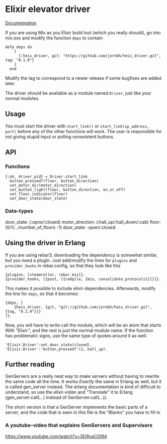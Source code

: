 # Elixir elevator driver

[Documetnation](https://jornbh.github.io/heis_driver/doc/index.html)


If you are using Mix as you Elixir build tool (which you really should), go into mix.exs and modify the function `deps` to contain

```[elixir]
defp deps do
    [
      {:heis_driver, git: "https://github.com/jornbh/heis_driver.git", tag: "0.1.0"}
    ]
  end
```

Modify the tag to correspond to a newer release if some bugfixes are added later.

The driver should be available as a module named `Driver`, just like your normal modules.

## Usage

You must start the driver with `start_link()` or `start_link(ip_address, port)` before any of the other functions will work. The user is responsible for not giving stupid input or polling nonexistent buttons.

## API

### Functions

```[elixir]
{:ok, driver_pid} = Driver.start_link
  button_pressed?(floor, button_direction)
  set_motor_dir(motor_direction)
  set_button_light(floor, button_direction, on_or_off)
  set_floor_indicator(floor)
  set_door_state(door_state)
```

### Data-types

door_state: (:opne/:closed) motor_direction: (:hall_up/:hall_down/:cab) floor: (0/1/.../number_of_floors -1) door_state: :open/:closed

## Using the driver in Erlang

If you are using rebar3, downloading the dependency is somewhat similar, but you need a plugin. Just add/modify the lines for `plugins` and `provider_hooks` in rebar.config, so that they look like this

```
{plugins, [steamroller, rebar_mix]}.
{provider_hooks, [{post, [{compile, {mix, consolidate_protocols}}]}]}.
```

This makes it possible to include elixir-dependencies. Afterwards, modify the line for `deps`, so that it becomes:

```[erlang]
{deps, [
    {heis_driver, {git, "git://github.com/jornbh/heis_driver.git", {tag, "0.1.0"}}}
]}.
```

Now, you will have to write call the module, which will be an atom that starts With "Elixir.", and the rest is just the normal module name. If the function has problematic signs, use the same type of quotes around it as well.

```
'Elixir.Driver':set_door_state(closed). 
'Elixir.Driver':'button_pressed?'(1, hall_up).
```

## Further reading

GenServers are a really neat way to make servers without having to rewrite the same code all the time. It works _Exactly_ the same in Erlang as well, but it is called gen_server instead. The erlang documentation is kind of difficult to understand, so use the elixir-video and "Translate" it to Erlang (gen_server:call(...) instead of GenServer.call(...)).

The short version is that a GenServer implements the basic parts of a server, and the code that is seen in this file is the "Blanks" you have to fill in

### A youtube-video that explains GenServers and Supervisors

<https://www.youtube.com/watch?v=3EjRvaCOl94>
